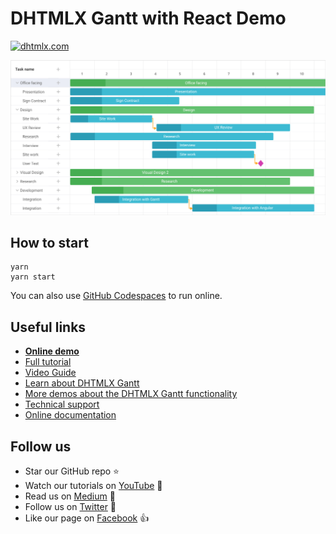 # DHTMLX Gantt with React Demo

[![dhtmlx.com](https://img.shields.io/badge/made%20by-DHTMLX-blue)](https://dhtmlx.com/)

![DHTMLX Gantt with React Demo](https://raw.githubusercontent.com/DHTMLX/react-gantt-demo/master/gantt.png)

## How to start

```
yarn 
yarn start
```

You can also use [GitHub Codespaces](https://docs.github.com/en/codespaces/developing-in-a-codespace/creating-a-codespace-for-a-repository) to run online.

## Useful links
- **[Online demo](https://replit.com/@dhtmlx/dhtmlx-gantt-with-react)**
- [Full tutorial](https://dhtmlx.com/blog/create-react-gantt-chart-component-dhtmlxgantt/)
- [Video Guide](https://www.youtube.com/watch?v=AVRHgXQ0g_k)
- [Learn about DHTMLX Gantt](https://dhtmlx.com/docs/products/dhtmlxGantt/)
- [More demos about the DHTMLX Gantt functionality](https://docs.dhtmlx.com/gantt/samples)
- [Technical support ](https://forum.dhtmlx.com/c/gantt)
- [Online  documentation](https://docs.dhtmlx.com/gantt/)

## Follow us

- Star our GitHub repo :star:
- Watch our tutorials on [YouTube](https://www.youtube.com/user/dhtmlx/videos) :eyes:
- Read us on [Medium](https://dhtmlx.medium.com) :newspaper:
- Follow us on [Twitter](https://twitter.com/dhtmlx) :feet:
- Like our page on [Facebook](https://www.facebook.com/dhtmlx/) :thumbsup:
